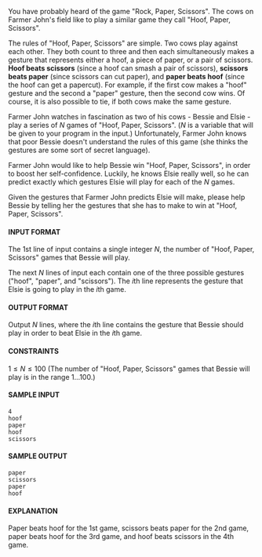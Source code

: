 You have probably heard of the game "Rock, Paper, Scissors". The cows on Farmer John's field like to play a similar game they call "Hoof, Paper, Scissors".

The rules of "Hoof, Paper, Scissors" are simple. Two cows play against each other. They both count to three and then each simultaneously makes a gesture that represents either a hoof, a piece of paper, or a pair of scissors. **Hoof beats scissors** (since a hoof can smash a pair of scissors), **scissors beats paper** (since scissors can cut paper), and **paper beats hoof** (since the hoof can get a papercut). For example, if the first cow makes a "hoof" gesture and the second a "paper" gesture, then the second cow wins. Of course, it is also possible to tie, if both cows make the same gesture.

Farmer John watches in fascination as two of his cows - Bessie and Elsie - play a series of $N$ games of "Hoof, Paper, Scissors". ($N$ is a variable that will be given to your program in the input.) Unfortunately, Farmer John knows that poor Bessie doesn't understand the rules of this game (she thinks the gestures are some sort of secret language).

Farmer John would like to help Bessie win "Hoof, Paper, Scissors", in order to boost her self-confidence. Luckily, he knows Elsie really well, so he can predict exactly which gestures Elsie will play for each of the $N$ games.

Given the gestures that Farmer John predicts Elsie will make, please help Bessie by telling her the gestures that she has to make to win at "Hoof, Paper, Scissors".

#### INPUT FORMAT

The 1st line of input contains a single integer $N$, the number of "Hoof, Paper, Scissors" games that Bessie will play.

The next $N$ lines of input each contain one of the three possible gestures ("hoof", "paper", and "scissors"). The $i$th line represents the gesture that Elsie is going to play in the $i$th game.

#### OUTPUT FORMAT

Output $N$ lines, where the $i$th line contains the gesture that Bessie should play in order to beat Elsie in the $i$th game.

#### CONSTRAINTS

$1 \leq N \leq 100$
(The number of "Hoof, Paper, Scissors" games that Bessie will play is in the range $1...100$.)

#### SAMPLE INPUT
```text
4
hoof
paper
hoof
scissors
```

#### SAMPLE OUTPUT
```text
paper
scissors
paper
hoof
```

#### EXPLANATION

Paper beats hoof for the 1st game, scissors beats paper for the 2nd game, paper beats hoof for the 3rd game, and hoof beats scissors in the 4th game.